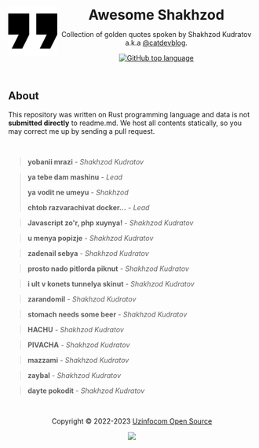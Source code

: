 <header>
<picture>
  <source media="(prefers-color-scheme: dark)" srcset=".github/assets/quote-dark.svg">
  <source media="(prefers-color-scheme: light)" srcset=".github/assets/quote-light.svg">
  <img alt="Quote" height="100" align="left" src=".github/assets/quote-light.svg">
</picture>
<h1 style="display: inline">Awesome Shakhzod</h1>

Collection of golden quotes spoken by Shakhzod Kudratov a.k.a [@catdevblog](https://t.me/catdevblog).

[![GitHub top language](https://img.shields.io/github/languages/top/orzklv/awesome-shakhzod?style=flat-square&logo=github)](https://github.com/orzklv/awesome-shakhzod)
</header>

## About

This repository was written on Rust programming language and data is not **submitted directly** to readme.md. We host all contents statically, so you may correct me up by sending a pull request.

<br>
<blockquote><strong>yobanii mrazi</strong> - <i>Shakhzod Kudratov</i></blockquote>
<blockquote>
<p><strong>ya tebe dam mashinu</strong> - <i>Lead</i></p>
<p><strong>ya vodit ne umeyu</strong> - <i>Shakhzod</i></p>
<p><strong>chtob razvarachivat docker...</strong> - <i>Lead</i></p>
</blockquote>

<blockquote><strong>Javascript zo'r, php xuynya!</strong> - <i>Shakhzod Kudratov</i></blockquote>
<blockquote><strong>u menya popizje</strong> - <i>Shakhzod Kudratov</i></blockquote>
<blockquote><strong>zadenail sebya</strong> - <i>Shakhzod Kudratov</i></blockquote>
<blockquote><strong>prosto nado pitlorda piknut</strong> - <i>Shakhzod Kudratov</i></blockquote>
<blockquote><strong>i ult v konets tunnelya skinut</strong> - <i>Shakhzod Kudratov</i></blockquote>
<blockquote><strong>zarandomil</strong> - <i>Shakhzod Kudratov</i></blockquote>
<blockquote><strong>stomach needs some beer</strong> - <i>Shakhzod Kudratov</i></blockquote>
<blockquote><strong>HACHU</strong> - <i>Shakhzod Kudratov</i></blockquote>
<blockquote><strong>PIVACHA</strong> - <i>Shakhzod Kudratov</i></blockquote>
<blockquote><strong>mazzami</strong> - <i>Shakhzod Kudratov</i></blockquote>
<blockquote><strong>zaybal</strong> - <i>Shakhzod Kudratov</i></blockquote>
<blockquote><strong>dayte pokodit</strong> - <i>Shakhzod Kudratov</i></blockquote>
<br>

<p align="center">Copyright &copy; 2022-2023 <a href="https://oss.uzinfocom.uz" target="_blank">Uzinfocom Open Source</a></p>

<p align="center"><a href="https://github.com/orzklv/awesome-shakhzod/blob/master/license"><img src="https://img.shields.io/static/v1.svg?style=flat-square&label=License&message=CC0-1.0&logoColor=eceff4&logo=github&colorA=000000&colorB=ffffff"/></a></p>
  